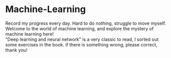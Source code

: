 # Machine-Learning
Record my progress every day.  Hard to do nothing, struggle to move myself.<br>
Welcome to the world of machine learning, and explore the mystery of machine learning here!<br>
"Deep learning and neural network" is a very classic to read, I sorted out some exercises in the book.
if there is something wrong, please correct, thank you!
